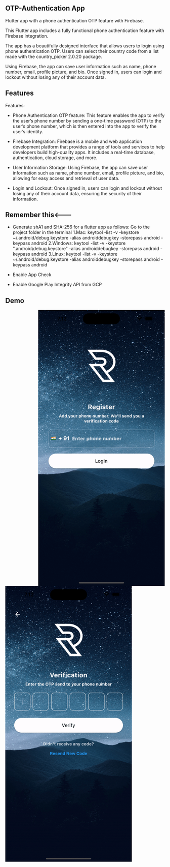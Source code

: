 
## OTP-Authentication App
Flutter app with a phone authentication OTP feature with Firebase.

This Flutter app includes a fully functional phone authentication feature with Firebase integration.

The app has a beautifully designed interface that allows users to login using phone authentication OTP. Users can select their country code from a list made with the country_picker 2.0.20 package.

Using Firebase, the app can save user information such as name, phone number, email, profile picture, and bio. Once signed in, users can login and lockout without losing any of their account data.


## Features

Features:

- Phone Authentication OTP feature: This feature enables the app to verify the user’s phone number by sending a one-time password (OTP) to the user’s phone number, which is then entered into the app to verify the user’s identity.

- Firebase Integration: Firebase is a mobile and web application development platform that provides a range of tools and services to help developers build high-quality apps. It includes a real-time database, authentication, cloud storage, and more.

- User Information Storage: Using Firebase, the app can save user information such as name, phone number, email, profile picture, and bio, allowing for easy access and retrieval of user data.

- Login and Lockout: Once signed in, users can login and lockout without losing any of their account data, ensuring the security of their information.
## Remember this<---
- Generate shA1 and SHA-256 for a flutter app as follows:
  Go to the project folder in the terminal
  1.Mac: keytool -list -v -keystore ~/.android/debug.keystore -alias androiddebugkey -storepass android -keypass android
  2.Windows: keytool -list -v -keystore "\.android\debug.keystore" -alias androiddebugkey -storepass android -keypass android
  3.Linux: keytool -list -v -keystore ~/.android/debug.keystore -alias androiddebugkey -storepass android -keypass android

- Enable App Check
- Enable Google Play Integrity API from GCP
## Demo

<img align="right" alt="Coding" width="400" src="https://github.com/KankareDEV/OTP-Authentication/blob/main/otp2.gif">

<img align="left" alt="Coding" width="400" src="https://github.com/KankareDEV/OTP-Authentication/blob/main/otp_gif1.gif">
